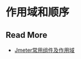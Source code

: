 # 作用域和顺序



## Read More

- [Jmeter常用组件及作用域](https://blog.csdn.net/yinshuilan/article/details/85065310)